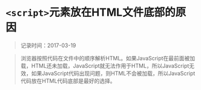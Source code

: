 # `<script>`元素放在HTML文件底部的原因
> 记录时间：2017-03-19

> 浏览器按照代码在文件中的顺序解析HTML。如果JavaScript在最前面被加载，HTML还未加载，JavaScript就无法作用于HTML，所以JavaScript无效，如果JavaScript代码出现问题，则HTML不会被加载，所以JavaScript代码放在HTML代码底部是最好的选择。
